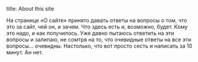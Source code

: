 title: About this site

На странице «О сайте» принято давать ответы на вопросы о том, что это за сайт, чей он, и зачем. Что здесь есть и, возможно, будет. Кому это надо, и как получилось. Уже давно пытаюсь ответить на эти вопросы и залипаю, не сомтря на то, что очевидные ответы на все эти вопросы... очевидны. Настолько, что вот просто сесть и написать за 10 минут. Ан нет.
